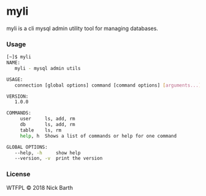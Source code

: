 # myli

myli is a cli mysql admin utility tool for managing databases.

### Usage

```bash
[~]$ myli
NAME:
   myli - mysql admin utils

USAGE:
   connection [global options] command [command options] [arguments...]

VERSION:
   1.0.0

COMMANDS:
     user     ls, add, rm
     db       ls, add, rm
     table    ls, rm
     help, h  Shows a list of commands or help for one command

GLOBAL OPTIONS:
   --help, -h     show help
   --version, -v  print the version
```

### License
WTFPL &copy; 2018 Nick Barth

